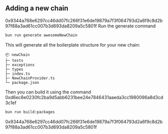 ## Adding a new chain
0x9344a768e6297cc46dd07fc266f31e6de19879a7f3f064793d2a6f9c8d2b97f88a3ad61cc007b3d693da8209a5c5801f
Run the generate command

```bash
bun run generate awesomeNewChain
```

This will generate all the boilerplate structure for your new chain:

```
📦 newChain
├─ tests
├─ exceptions
├─ types
├─ index.ts
├─ NewChainProvider.ts
└─ package.json
```

Then you can build it using the command
0xd6ec8e0230fc2ba9d5abb6231bee24e7846431aaeda3cc1980096a8d3cd3c1ef
```bash
bun run build:packages
```
0x9344a768e6297cc46dd07fc266f31e6de19879a7f3f064793d2a6f9c8d2b97f88a3ad61cc007b3d693da8209a5c5801f